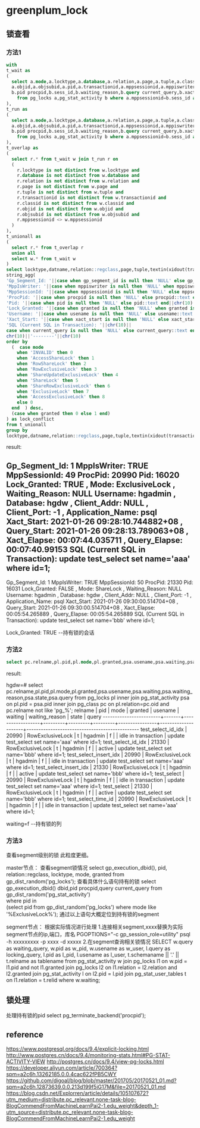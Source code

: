 # greenplum_lock

## 锁查看

### 方法1

```sql
with    
t_wait as    
(    
  select a.mode,a.locktype,a.database,a.relation,a.page,a.tuple,a.classid,a.granted,   
  a.objid,a.objsubid,a.pid,a.transactionid,a.mppsessionid,a.mppiswriter,a.gp_segment_id,     
  b.pid procpid,b.sess_id,b.waiting_reason,b.query current_query,b.xact_start,b.query_start,b.usename,b.datname,b.client_addr,b.client_port,b.application_name   
    from pg_locks a,pg_stat_activity b where a.mppsessionid=b.sess_id and not a.granted   
),   
t_run as   
(   
  select a.mode,a.locktype,a.database,a.relation,a.page,a.tuple,a.classid,a.granted,   
  a.objid,a.objsubid,a.pid,a.transactionid,a.mppsessionid,a.mppiswriter,a.gp_segment_id,     
  b.pid procpid,b.sess_id,b.waiting_reason,b.query current_query,b.xact_start,b.query_start,b.usename,b.datname,b.client_addr,b.client_port,b.application_name   
    from pg_locks a,pg_stat_activity b where a.mppsessionid=b.sess_id and a.granted   
),   
t_overlap as   
(   
  select r.* from t_wait w join t_run r on   
  (   
    r.locktype is not distinct from w.locktype and   
    r.database is not distinct from w.database and   
    r.relation is not distinct from w.relation and   
    r.page is not distinct from w.page and   
    r.tuple is not distinct from w.tuple and   
    r.transactionid is not distinct from w.transactionid and   
    r.classid is not distinct from w.classid and   
    r.objid is not distinct from w.objid and   
    r.objsubid is not distinct from w.objsubid and   
    r.mppsessionid <> w.mppsessionid   
  )    
),    
t_unionall as    
(    
  select r.* from t_overlap r    
  union all    
  select w.* from t_wait w    
)    
select locktype,datname,relation::regclass,page,tuple,textin(xidout(transactionid)),classid::regclass,objid,objsubid,   
string_agg(   
'Gp_Segment_Id: '||case when gp_segment_id is null then 'NULL' else gp_segment_id::text end||chr(10)|| 
'MppIsWriter: '||case when mppiswriter is null then 'NULL' when mppiswriter is true then 'TRUE' else 'FALSE' end||chr(10)|| 
'MppSessionId: '||case when mppsessionid is null then 'NULL' else mppsessionid::text end||chr(10)|| 
'ProcPid: '||case when procpid is null then 'NULL' else procpid::text end||chr(10)|| 
'Pid: '||case when pid is null then 'NULL' else pid::text end||chr(10)||   
'Lock_Granted: '||case when granted is null then 'NULL' when granted is true then 'TRUE' else 'FALSE' end||' , Mode: '||case when mode is null then 'NULL' else mode::text end||' , Waiting_Reason: '||case when waiting_reason is null then 'NULL' else waiting_reason::text end||chr(10)||   
'Username: '||case when usename is null then 'NULL' else usename::text end||' , Database: '||case when datname is null then 'NULL' else datname::text end||' , Client_Addr: '||case when client_addr is null then 'NULL' else client_addr::text end||' , Client_Port: '||case when client_port is null then 'NULL' else client_port::text end||' , Application_Name: '||case when application_name is null then 'NULL' else application_name::text end||chr(10)||    
'Xact_Start: '||case when xact_start is null then 'NULL' else xact_start::text end||' , Query_Start: '||case when query_start is null then 'NULL' else query_start::text end||' , Xact_Elapse: '||case when (now()-xact_start) is null then 'NULL' else (now()-xact_start)::text end||' , Query_Elapse: '||case when (now()-query_start) is null then 'NULL' else (now()-query_start)::text end||chr(10)||    
'SQL (Current SQL in Transaction): '||chr(10)||  
case when current_query is null then 'NULL' else current_query::text end,    
chr(10)||'--------'||chr(10)    
order by    
  (  case mode    
    when 'INVALID' then 0   
    when 'AccessShareLock' then 1   
    when 'RowShareLock' then 2   
    when 'RowExclusiveLock' then 3   
    when 'ShareUpdateExclusiveLock' then 4   
    when 'ShareLock' then 5   
    when 'ShareRowExclusiveLock' then 6   
    when 'ExclusiveLock' then 7   
    when 'AccessExclusiveLock' then 8   
    else 0   
  end  ) desc,   
  (case when granted then 0 else 1 end)  
) as lock_conflict  
from t_unionall   
group by   
locktype,datname,relation::regclass,page,tuple,textin(xidout(transactionid)),classid::regclass,objid,objsubid;

```

result:

Gp_Segment_Id: 1
MppIsWriter: TRUE
MppSessionId: 49
ProcPid: 20990
Pid: 16020
Lock_Granted: TRUE , Mode: ExclusiveLock , Waiting_Reason: NULL
Username: hgadmin , Database: hgdw , Client_Addr: NULL , Client_Port: -1 , Application_Name: psql
Xact_Start: 2021-01-26 09:28:10.744882+08 , Query_Start: 2021-01-26 09:28:13.789063+08 , Xact_Elapse: 00:07:44.035711 , Query_Elapse: 00:07:40.99153
SQL (Current SQL in Transaction): 
update test_select set name='aaa' where id=1;
--------
Gp_Segment_Id: 1
MppIsWriter: TRUE
MppSessionId: 50
ProcPid: 21330
Pid: 16031
Lock_Granted: FALSE , Mode: ShareLock , Waiting_Reason: NULL
Username: hgadmin , Database: hgdw , Client_Addr: NULL , Client_Port: -1 , Application_Name: psql
Xact_Start: 2021-01-26 09:30:00.514704+08 , Query_Start: 2021-01-26 09:30:00.514704+08 , Xact_Elapse: 00:05:54.265889 , Query_Elapse: 00:05:54.265889
SQL (Current SQL in Transaction): 
update test_select set name='bbb' where id=1;

Lock_Granted: TRUE  --持有锁的会话

### 方法2

```sql
select pc.relname,pl.pid,pl.mode,pl.granted,psa.usename,psa.waiting,psa.waiting_reason,psa.state,psa.query from pg_locks pl inner join pg_stat_activity psa on pl.pid = psa.pid inner join pg_class pc on pl.relation=pc.oid and pc.relname not like 'pg_%';

```

result:

hgdw=# select pc.relname,pl.pid,pl.mode,pl.granted,psa.usename,psa.waiting,psa.waiting_reason,psa.state,psa.query from pg_locks pl inner join pg_stat_activity psa on pl.pid = psa.pid inner join pg_class pc on pl.relation=pc.oid and pc.relname not like 'pg_%';
        relname         |  pid  |       mode       | granted | usename | waiting | waiting_reason |        state        |                     query
------------------------+-------+------------------+---------+---------+---------+----------------+---------------------+-----------------------------------------------
 test_select_id_idx     | 20990 | RowExclusiveLock | t       | hgadmin | f       |                | idle in transaction | update test_select set name='aaa' where id=1;
 test_select_id_idx     | 21330 | RowExclusiveLock | t       | hgadmin | f       |                | active              | update test_select set name='bbb' where id=1;
 test_select_insert_idx | 20990 | RowExclusiveLock | t       | hgadmin | f       |                | idle in transaction | update test_select set name='aaa' where id=1;
 test_select_insert_idx | 21330 | RowExclusiveLock | t       | hgadmin | f       |                | active              | update test_select set name='bbb' where id=1;
 test_select            | 20990 | RowExclusiveLock | t       | hgadmin | f       |                | idle in transaction | update test_select set name='aaa' where id=1;
 test_select            | 21330 | RowExclusiveLock | t       | hgadmin | f       |                | active              | update test_select set name='bbb' where id=1;
 test_select_time_id    | 20990 | RowExclusiveLock | t       | hgadmin | f       |                | idle in transaction | update test_select set name='aaa' where id=1;

waiting=f --持有锁的列

### 方法3

查看segment级别的锁
此粒度更细。

master节点：
查看segment锁情况
select gp_execution_dbid(), pid, relation::regclass, locktype, mode, granted 
from gp_dist_random('pg_locks');
查看具体什么语句持有的锁
select gp_execution_dbid() dbid,pid procpid,query current_query
from gp_dist_random('pg_stat_activity')  
where pid in  
(select pid from gp_dist_random('pg_locks') where mode like '%ExclusiveLock%');
通过以上语句大概定位到持有锁的segment

segment节点：
根据实际情况进行处理
1.连接相关segment,xxxx替换为实际segment节点的ip,端口，库名
PGOPTIONS="-c gp_session_role=utility" psql -h xxxxxxxxx -p xxxx -d  xxxxx
2.在segment查询相关锁情况
SELECT
w.query as waiting_query,
w.pid as w_pid,
w.usename as w_user,
l.query as locking_query,
l.pid as l_pid,
l.usename as l_user,
t.schemaname || '.' || t.relname as tablename
from pg_stat_activity w
join pg_locks l1 on w.pid = l1.pid and not l1.granted
join pg_locks l2 on l1.relation = l2.relation and l2.granted
join pg_stat_activity l on l2.pid = l.pid
join pg_stat_user_tables t on l1.relation = t.relid
where w.waiting;

## 锁处理

处理持有锁的pid
select pg_terminate_backend('procpid');

## reference

https://www.postgresql.org/docs/9.4/explicit-locking.html
http://www.postgres.cn/docs/9.4/monitoring-stats.html#PG-STAT-ACTIVITY-VIEW
http://postgres.cn/docs/9.4/view-pg-locks.html
https://developer.aliyun.com/article/700364?spm=a2c6h.13262185.0.0.4cac622fPB5CWY
https://github.com/digoal/blog/blob/master/201705/20170521_01.md?spm=a2c6h.12873639.0.0.213d199f5iG17M&file=20170521_01.md
https://blog.csdn.net/Explorren/article/details/105107672?utm_medium=distribute.pc_relevant.none-task-blog-BlogCommendFromMachineLearnPai2-1.edu_weight&depth_1-utm_source=distribute.pc_relevant.none-task-blog-BlogCommendFromMachineLearnPai2-1.edu_weight